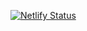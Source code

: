 [![Netlify Status](https://api.netlify.com/api/v1/badges/28ee1f99-2657-4df4-90ba-a838cf3df7c7/deploy-status)](https://app.netlify.com/sites/reactjs-movies-homework/deploys)